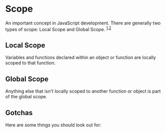 # Scope

An important concept in JavaScript development. There are generally two types of scope: Local Scope and Global Scope. <sup>[1][1],[2][2]</sup>

## Local Scope

Variables and functions declared within an object or function are locally scoped to that function.

## Global Scope

Anything else that isn't locally scoped to another function or object is part of the global scope.

## Gotchas
Here are some things you should look out for:


[1]: https://www.w3schools.com/js/js_scope.asp
[2]: https://www.sitepoint.com/demystifying-javascript-variable-scope-hoisting/
